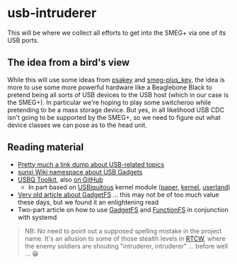 # usb-intruderer

This will be where we collect all efforts to get into the SMEG+ via one of its USB ports.

## The idea from a bird's view

While this will use some ideas from [psakey](https://github.com/Mwyann/psakey) and [smeg-plus\_key](https://github.com/bousqi/smeg-plus_key), the idea is more to use some more powerful hardware like a Beaglebone Black to pretend being all sorts of USB devices to the USB host (which in our case is the SMEG+). In particular we're hoping to play some switcheroo while pretending to be a mass storage device. But yes, in all likelihood USB CDC isn't going to be supported by the SMEG+, so we need to figure out what device classes we can pose as to the head unit.

## Reading material

* [Pretty much a link dump about USB-related topics](https://www.devalias.net/devalias/2018/05/13/usb-reverse-engineering-down-the-rabbit-hole/)
* [sunxi Wiki namespace about USB Gadgets](http://sunxi.org/USB_Gadget)
* [USBQ Toolkit](https://usbq.org/), also [on GitHub](https://github.com/CarveSystems/usbq)
    * In part based on [USBiquitous](https://airbus-seclab.github.io/#2016) kernel module ([paper](https://airbus-seclab.github.io/usbq/SSTIC2016-Article-usb_toolkit-camredon.pdf), [kernel](https://github.com/airbus-seclab/usbq_core), [userland](https://github.com/airbus-seclab/usbq_userland))
* [Very old article about GadgetFS](http://www.linux-usb.org/gadget/) ... this may not be of too much value these days, but we found it an enlightening read
* Two-part article on how to use [GadgetFS](https://www.collabora.com/news-and-blog/blog/2019/02/18/modern-usb-gadget-on-linux-and-how-to-integrate-it-with-systemd-part-1/) and [FunctionFS](https://www.collabora.com/news-and-blog/blog/2019/03/27/modern-usb-gadget-on-linux-and-how-to-integrate-it-with-systemd-part-2/) in conjunction with systemd


> NB: No need to point out a supposed spelling mistake in the project name. It's an allusion to some of those stealth levels in [RTCW](https://en.wikipedia.org/wiki/Return_to_Castle_Wolfenstein), where the enemy soldiers are shouting "intruderer, intruderer" ... before well ... 😁
